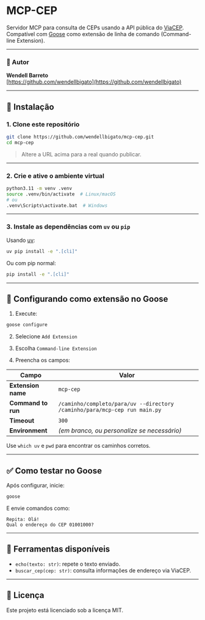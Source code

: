 # MCP-CEP

Servidor MCP para consulta de CEPs usando a API pública do [ViaCEP](https://viacep.com.br).  
Compatível com [Goose](https://block.github.io/goose/) como extensão de linha de comando (Command-line Extension).

---

### 👤 Autor

**Wendell Barreto**  
[https://github.com/wendellbigato](https://github.com/wendellbigato)  


---

## 🚀 Instalação

### 1. Clone este repositório

```bash
git clone https://github.com/wendellbigato/mcp-cep.git
cd mcp-cep
````

> Altere a URL acima para a real quando publicar.

---

### 2. Crie e ative o ambiente virtual

```bash
python3.11 -m venv .venv
source .venv/bin/activate  # Linux/macOS
# ou
.venv\Scripts\activate.bat  # Windows
```

---

### 3. Instale as dependências com `uv` ou `pip`

Usando [uv](https://github.com/astral-sh/uv):

```bash
uv pip install -e ".[cli]"
```

Ou com pip normal:

```bash
pip install -e ".[cli]"
```

---

## 🧩 Configurando como extensão no Goose

1. Execute:

```bash
goose configure
```

2. Selecione `Add Extension`

3. Escolha `Command-line Extension`

4. Preencha os campos:

| Campo              | Valor                                                                     |
| ------------------ | ------------------------------------------------------------------------- |
| **Extension name** | `mcp-cep`                                                                 |
| **Command to run** | `/caminho/completo/para/uv --directory /caminho/para/mcp-cep run main.py` |
| **Timeout**        | `300`                                                                     |
| **Environment**    | *(em branco, ou personalize se necessário)*                               |

Use `which uv` e `pwd` para encontrar os caminhos corretos.

---

## ✅ Como testar no Goose

Após configurar, inicie:

```bash
goose 
```

E envie comandos como:

```
Repita: Olá!
Qual o endereço do CEP 01001000?
```

---

## 🧰 Ferramentas disponíveis

* `echo(texto: str)`: repete o texto enviado.
* `buscar_cep(cep: str)`: consulta informações de endereço via ViaCEP.

---

## 📄 Licença

Este projeto está licenciado sob a licença MIT.
